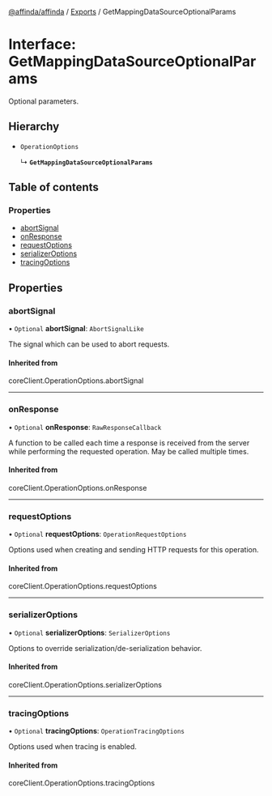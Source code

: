 [@affinda/affinda](../README.md) / [Exports](../modules.md) / GetMappingDataSourceOptionalParams

# Interface: GetMappingDataSourceOptionalParams

Optional parameters.

## Hierarchy

- `OperationOptions`

  ↳ **`GetMappingDataSourceOptionalParams`**

## Table of contents

### Properties

- [abortSignal](GetMappingDataSourceOptionalParams.md#abortsignal)
- [onResponse](GetMappingDataSourceOptionalParams.md#onresponse)
- [requestOptions](GetMappingDataSourceOptionalParams.md#requestoptions)
- [serializerOptions](GetMappingDataSourceOptionalParams.md#serializeroptions)
- [tracingOptions](GetMappingDataSourceOptionalParams.md#tracingoptions)

## Properties

### abortSignal

• `Optional` **abortSignal**: `AbortSignalLike`

The signal which can be used to abort requests.

#### Inherited from

coreClient.OperationOptions.abortSignal

___

### onResponse

• `Optional` **onResponse**: `RawResponseCallback`

A function to be called each time a response is received from the server
while performing the requested operation.
May be called multiple times.

#### Inherited from

coreClient.OperationOptions.onResponse

___

### requestOptions

• `Optional` **requestOptions**: `OperationRequestOptions`

Options used when creating and sending HTTP requests for this operation.

#### Inherited from

coreClient.OperationOptions.requestOptions

___

### serializerOptions

• `Optional` **serializerOptions**: `SerializerOptions`

Options to override serialization/de-serialization behavior.

#### Inherited from

coreClient.OperationOptions.serializerOptions

___

### tracingOptions

• `Optional` **tracingOptions**: `OperationTracingOptions`

Options used when tracing is enabled.

#### Inherited from

coreClient.OperationOptions.tracingOptions

